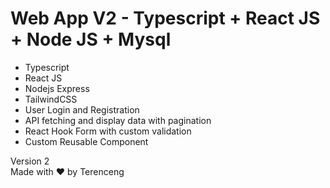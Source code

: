 # Web App V2 - Typescript + React JS + Node JS + Mysql

- Typescript
- React JS
- Nodejs Express
- TailwindCSS
- User Login and Registration
- API fetching and display data with pagination
- React Hook Form with custom validation
- Custom Reusable Component

Version 2\
Made with ❤️ by Terenceng
